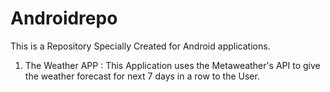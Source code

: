 # Androidrepo
This is a Repository Specially Created for Android applications.
1. The Weather APP : This Application uses the Metaweather's API to give the weather forecast for next 7 days in a row to the  User. 

